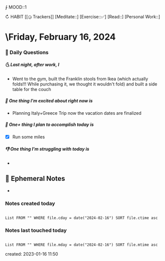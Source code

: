 ⨑ MOOD::1

↻ HABIT [[◶ Trackers]]
[Meditate::]
[Exercise::✅]
[Read::]
[Personal Work::]

# \Friday, February 16, 2024

### 📅 Daily Questions

##### 🌜 Last night, after work, I

- Went to the gym, built the Franklin stools from Ikea (which actually folds!!! While purchasing it, we thought it wouldn't fold) and built a side table for the couch

##### 🙌 One thing I'm excited about right now is

- Planning Italy+Greece Trip now the vacation dates are finalized

##### 🚀 One+ thing I plan to accomplish today is

- [x] Run some miles

##### 👎 One thing I'm struggling with today is

-

## 📝 Ephemeral Notes

-

### Notes created today

```dataview

List FROM "" WHERE file.cday = date("2024-02-16") SORT file.ctime asc

```

### Notes last touched today

```dataview

List FROM "" WHERE file.mday = date("2024-02-16") SORT file.mtime asc

```

created: 2023-01-16 11:50

